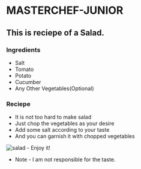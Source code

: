 # MASTERCHEF-JUNIOR
## This is reciepe of a Salad.
### Ingredients
- Salt
- Tomato
- Potato
- Cucumber
- Any Other Vegetables(Optional)
### Reciepe
- It is not too hard to make salad
- Just chop the vegetables as your desire
- Add some salt according to your taste
- And you can garnish it with chopped vegetables
 <img src="https://tse3.mm.bing.net/th?id=OIP.hrxoic4Mcw_av6TCndVVDAHaJ3&pid=Api&P=0&w=300&h=300" alt="salad">
- Enjoy it!

- Note - I am not responsible for the taste.

